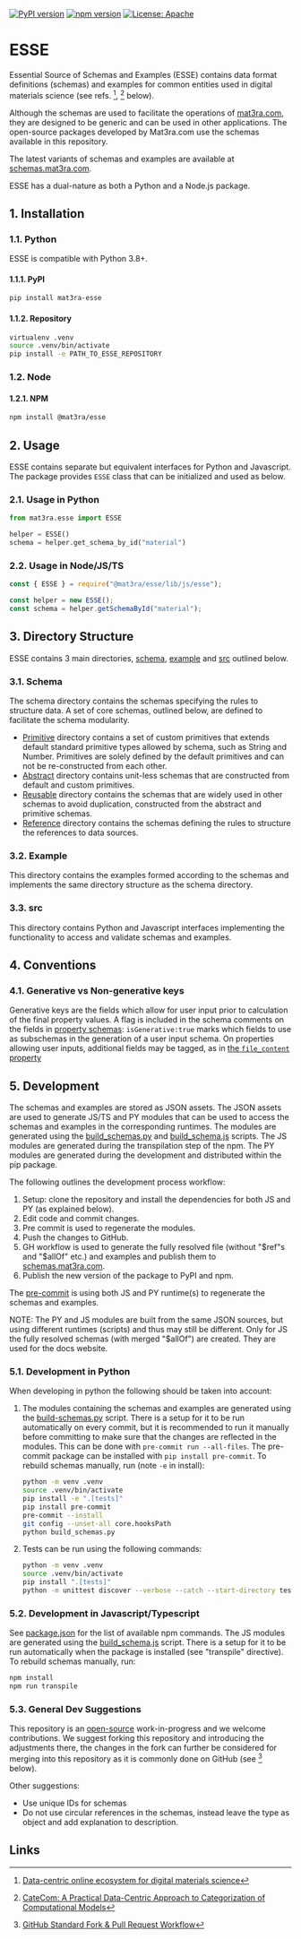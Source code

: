 [![PyPI version](https://badge.fury.io/py/mat3ra-esse.svg)](https://badge.fury.io/py/mat3ra-esse)
[![npm version](https://badge.fury.io/js/@mat3ra%2Fesse.svg)](https://badge.fury.io/js/@mat3ra%2Fesse)
[![License: Apache](https://img.shields.io/badge/License-Apache-blue.svg)](https://www.apache.org/licenses/LICENSE-2.0)

# ESSE

Essential Source of Schemas and Examples (ESSE) contains data format definitions (schemas) and examples for common entities used in digital materials science (see refs. [^1], [^2] below).

Although the schemas are used to facilitate the operations of [mat3ra.com](https://mat3ra.com), they are designed to be generic and can be used in other applications. The open-source packages developed by Mat3ra.com use the schemas available in this repository.

The latest variants of schemas and examples are available at [schemas.mat3ra.com](https://schemas.mat3ra.com/).

ESSE has a dual-nature as both a Python and a Node.js package.

## 1. Installation

### 1.1. Python

ESSE is compatible with Python 3.8+.

#### 1.1.1. PyPI

```bash
pip install mat3ra-esse
```

#### 1.1.2. Repository

```bash
virtualenv .venv
source .venv/bin/activate
pip install -e PATH_TO_ESSE_REPOSITORY
```

### 1.2. Node

#### 1.2.1. NPM

```bash
npm install @mat3ra/esse
```

## 2. Usage

ESSE contains separate but equivalent interfaces for Python and Javascript.
The package provides `ESSE` class that can be initialized and used as below.

### 2.1. Usage in Python

```python
from mat3ra.esse import ESSE

helper = ESSE()
schema = helper.get_schema_by_id("material")
```

### 2.2. Usage in Node/JS/TS

```javascript
const { ESSE } = require("@mat3ra/esse/lib/js/esse");

const helper = new ESSE();
const schema = helper.getSchemaById("material");
```

## 3. Directory Structure

ESSE contains 3 main directories, [schema](schema), [example](example) and [src](src) outlined below.

### 3.1. Schema

The schema directory contains the schemas specifying the rules to structure data. A set of core schemas, outlined below, are defined to facilitate the schema modularity.

- [Primitive](schema/core/primitive) directory contains a set of custom primitives that extends default standard primitive types allowed by schema, such as String and Number.
Primitives are solely defined by the default primitives and can not be re-constructed from each other.
- [Abstract](schema/core/abstract) directory contains unit-less schemas that are constructed from default and custom primitives.
- [Reusable](schema/core/reusable) directory contains the schemas that are widely used in other schemas to avoid duplication, constructed from the abstract and primitive schemas.
- [Reference](schema/core/reference) directory contains the schemas defining the rules to structure the references to data sources.

### 3.2. Example

This directory contains the examples formed according to the schemas and implements the same directory structure as the schema directory.

### 3.3. src

This directory contains Python and Javascript interfaces implementing the functionality to access and validate schemas and examples.

## 4. Conventions

### 4.1. Generative vs Non-generative keys

Generative keys are the fields which allow for user input prior to calculation of the final property values. A flag is included in the schema comments on the fields in [property schemas](schema/properties_directory): `isGenerative:true` marks which fields to use as subschemas in the generation of a user input schema. On properties allowing user inputs, additional fields may be tagged, as in [the `file_content` property](schema/properties_directory/non-scalar/file_content.json)

## 5. Development

The schemas and examples are stored as JSON assets. The JSON assets are used to generate JS/TS and PY modules that can be used to access the schemas and examples in the corresponding runtimes. The modules are generated using the [build_schemas.py](./build_schemas.py) and [build_schema.js](./build_schema.js) scripts. The JS modules are generated during the transpilation step of the npm. The PY modules are generated during the development and distributed within the pip package.

The following outlines the development process workflow:

1. Setup: clone the repository and install the dependencies for both JS and PY (as explained below).
2. Edit code and commit changes.
3. Pre commit is used to regenerate the modules.
4. Push the changes to GitHub.
5. GH workflow is used to generate the fully resolved file (without "$ref"s and "$allOf" etc.) and examples and publish them to [schemas.mat3ra.com](http://schemas.mat3ra.com/).
6. Publish the new version of the package to PyPI and npm.

The [pre-commit](.husky/pre-commit) is using both JS and PY runtime(s) to regenerate the schemas and examples.

[//]: # (TODO: consider reusing JS runtime and schemas build script for PY modules for consistency)
NOTE: The PY and JS modules are built from the same JSON sources, but using different runtimes (scripts) and thus may still be different. Only for JS the fully resolved schemas (with merged "$allOf") are created. They are used for the docs website.

### 5.1. Development in Python

When developing in python the following should be taken into account:

1. The modules containing the schemas and examples are generated using the [build-schemas.py](./build_schemas.py) script. There is a setup for it to be run automatically on every commit, but it is recommended to run it manually before committing to make sure that the changes are reflected in the modules. This can be done with `pre-commit run --all-files`. The pre-commit package can be installed with `pip install pre-commit`. To rebuild schemas manually, run (note `-e` in install):

    ```bash
    python -m venv .venv  
    source .venv/bin/activate
    pip install -e ".[tests]"
    pip install pre-commit
    pre-commit --install
    git config --unset-all core.hooksPath
    python build_schemas.py
    ```

2. Tests can be run using the following commands:

    ```bash
    python -m venv .venv  
    source .venv/bin/activate
    pip install ".[tests]"
    python -m unittest discover --verbose --catch --start-directory tests/py/esse/
    ```

### 5.2. Development in Javascript/Typescript

See [package.json](package.json) for the list of available npm commands. The JS modules are generated using the [build_schema.js](./build_schema.js) script. There is a setup for it to be run automatically when the package is installed (see "transpile" directive). To rebuild schemas manually, run:

```bash
npm install
npm run transpile
```

### 5.3. General Dev Suggestions

This repository is an [open-source](LICENSE.md) work-in-progress and we welcome contributions. We suggest forking this repository and introducing the adjustments there, the changes in the fork can further be considered for merging into this repository as it is commonly done on GitHub (see [^3] below).

Other suggestions:

- Use unique IDs for schemas
- Do not use circular references in the schemas, instead leave the type as object and add explanation to description.

## Links

[^1]: [Data-centric online ecosystem for digital materials science](https://arxiv.org/pdf/1902.10838.pdf)
[^2]: [CateCom: A Practical Data-Centric Approach to Categorization of Computational Models](https://pubs.acs.org/doi/abs/10.1021/acs.jcim.2c00112)
[^3]: [GitHub Standard Fork & Pull Request Workflow](https://gist.github.com/Chaser324/ce0505fbed06b947d962)
